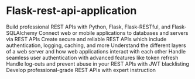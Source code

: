 # Flask-rest-api-application
Build professional REST APIs with Python, Flask, Flask-RESTful, and Flask-SQLAlchemy
Connect web or mobile applications to databases and servers via REST APIs
Create secure and reliable REST APIs which include authentication, logging, caching, and more
Understand the different layers of a web server and how web applications interact with each other
Handle seamless user authentication with advanced features like token refresh
Handle log-outs and prevent abuse in your REST APIs with JWT blacklisting
Develop professional-grade REST APIs with expert instruction
